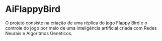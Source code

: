 # AiFlappyBird
O projeto consiste na criação de uma réplica do jogo Flappy Bird e o controle do jogo por meio de uma inteligência artificial criada com Redes Neurais e Algoritmos Genéticos.  
